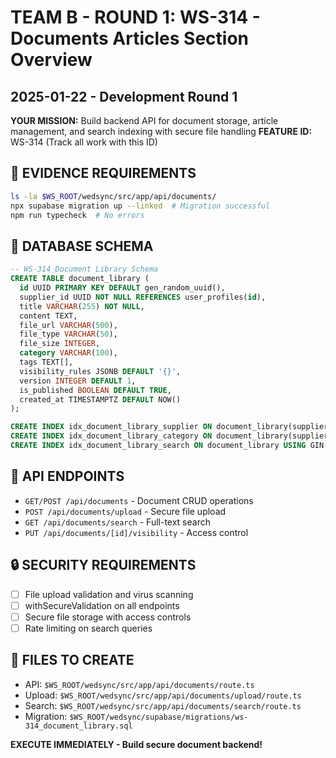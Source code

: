 # TEAM B - ROUND 1: WS-314 - Documents Articles Section Overview
## 2025-01-22 - Development Round 1

**YOUR MISSION:** Build backend API for document storage, article management, and search indexing with secure file handling
**FEATURE ID:** WS-314 (Track all work with this ID)

## 🚨 EVIDENCE REQUIREMENTS
```bash
ls -la $WS_ROOT/wedsync/src/app/api/documents/
npx supabase migration up --linked  # Migration successful
npm run typecheck  # No errors
```

## 🎯 DATABASE SCHEMA
```sql
-- WS-314 Document Library Schema
CREATE TABLE document_library (
  id UUID PRIMARY KEY DEFAULT gen_random_uuid(),
  supplier_id UUID NOT NULL REFERENCES user_profiles(id),
  title VARCHAR(255) NOT NULL,
  content TEXT,
  file_url VARCHAR(500),
  file_type VARCHAR(50),
  file_size INTEGER,
  category VARCHAR(100),
  tags TEXT[],
  visibility_rules JSONB DEFAULT '{}',
  version INTEGER DEFAULT 1,
  is_published BOOLEAN DEFAULT TRUE,
  created_at TIMESTAMPTZ DEFAULT NOW()
);

CREATE INDEX idx_document_library_supplier ON document_library(supplier_id);
CREATE INDEX idx_document_library_category ON document_library(supplier_id, category);
CREATE INDEX idx_document_library_search ON document_library USING GIN(to_tsvector('english', title || ' ' || COALESCE(content, '')));
```

## 🎯 API ENDPOINTS
- `GET/POST /api/documents` - Document CRUD operations
- `POST /api/documents/upload` - Secure file upload
- `GET /api/documents/search` - Full-text search
- `PUT /api/documents/[id]/visibility` - Access control

## 🔒 SECURITY REQUIREMENTS
- [ ] File upload validation and virus scanning
- [ ] withSecureValidation on all endpoints
- [ ] Secure file storage with access controls
- [ ] Rate limiting on search queries

## 💾 FILES TO CREATE
- API: `$WS_ROOT/wedsync/src/app/api/documents/route.ts`
- Upload: `$WS_ROOT/wedsync/src/app/api/documents/upload/route.ts`
- Search: `$WS_ROOT/wedsync/src/app/api/documents/search/route.ts`
- Migration: `$WS_ROOT/wedsync/supabase/migrations/ws-314_document_library.sql`

**EXECUTE IMMEDIATELY - Build secure document backend!**
